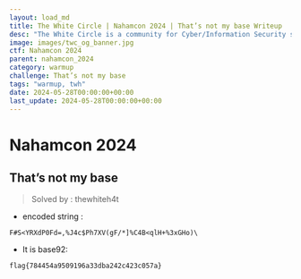 ```yaml
---
layout: load_md
title: The White Circle | Nahamcon 2024 | That’s not my base Writeup
desc: "The White Circle is a community for Cyber/Information Security students, enthusiasts and professionals. You can discuss anything related to Security, share your knowledge with others, get help when you need it and proceed further in your journey with amazing people from all over the world."
image: images/twc_og_banner.jpg
ctf: Nahamcon 2024
parent: nahamcon_2024
category: warmup
challenge: That’s not my base
tags: "warmup, twh"
date: 2024-05-28T00:00:00+00:00
last_update: 2024-05-28T00:00:00+00:00
---
```


<h1 class="heading card-title white-text">Nahamcon 2024</h1>


## That’s not my base
> Solved by : thewhiteh4t


- encoded string :

```
F#S<YRXdP0Fd=,%J4c$Ph7XV(gF/*]%C4B<qlH+%3xGHo)\
```

- It is base92:

```
flag{784454a9509196a33dba242c423c057a}
```

